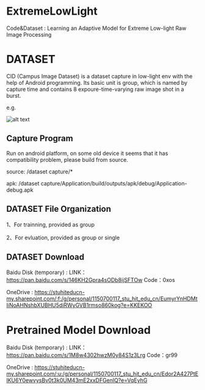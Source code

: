 # ExtremeLowLight
Code&amp;Dataset : Learning an Adaptive Model for Extreme Low-light Raw Image Processing


# DATASET
CID (Campus Image Dataset) is a dataset capture in low-light env with the help of Android programming.
Its basic unit is group, which is named by capture time and contains 8 expoure-time-varying raw image shot in a burst.

e.g.

![alt text](structure.bmp "structure")


## Capture Program
Run on android platform, on some old device it seems that it has compatibility problem, please build from source.

source: /dataset capture/*

apk:    /dataset capture/Application/build/outputs/apk/debug/Application-debug.apk

## DATASET File Organization

1、For trainning, provided as group

2、For evluation, provided as group or single


## DATASET Download

Baidu Disk (temporary) : LINK：https://pan.baidu.com/s/146KH2Gpra4sODb8ijSFTOw Code：0xos

OneDrive : https://stuhiteducn-my.sharepoint.com/:f:/g/personal/1150700117_stu_hit_edu_cn/EumyrYnHDMtIiNoAHNshbXUBHU5diRWyGVB1rmso860kog?e=KKEKOO


# Pretrained Model Download


Baidu Disk (temporary) : LINK：https://pan.baidu.com/s/1M8w4302hwzM0y84S1z3Lrg Code：gr99

OneDrive : https://stuhiteducn-my.sharepoint.com/:u:/g/personal/1150700117_stu_hit_edu_cn/Edor2A427PtElKU6Y0ewvysBv0t3k0UM43mE2xxDFGenlQ?e=VqEyhG

